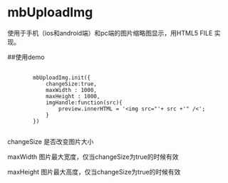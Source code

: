 # mbUploadImg
使用于手机（ios和android端）和pc端的图片缩略图显示，用HTML5 FILE 实现。


##使用demo
<pre>
	<code>
		mbUploadImg.init({
			changeSize:true,
			maxWidth : 1000,
			maxHeight : 1000,
			imgHandle:function(src){
				preview.innerHTML = '&lt;img src="'+ src +'" /&lt;';
			}
		})
	</code>
</pre>


<p>changeSize	是否改变图片大小</p>
<p>maxWidth		图片最大宽度，仅当changeSize为true的时候有效</p>
<p>maxHeight	图片最大高度，仅当changeSize为true的时候有效</p>